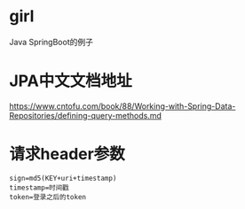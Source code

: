 # girl
Java SpringBoot的例子
# JPA中文文档地址
https://www.cntofu.com/book/88/Working-with-Spring-Data-Repositories/defining-query-methods.md
# 请求header参数
```
sign=md5(KEY+uri+timestamp)  
timestamp=时间戳
token=登录之后的token
```

